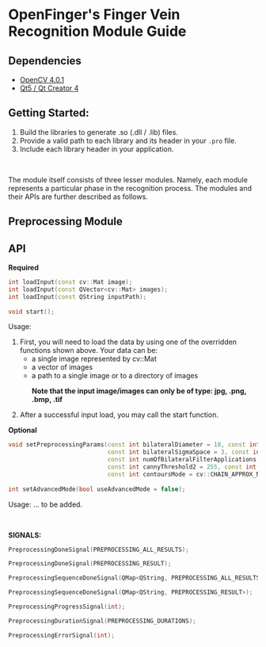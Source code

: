 # OpenFinger's Finger Vein Recognition Module Guide

## Dependencies
- [OpenCV 4.0.1](https://github.com/opencv/opencv)
- [Qt5 / Qt Creator 4](https://www.qt.io/download)

## Getting Started: 
1. Build the libraries to generate .so (.dll / .lib) files.
2. Provide a valid path to each library and its header in your ```.pro``` file.
4. Include each library header in your application.

<br />  

The module itself consists of three lesser modules. Namely, each module represents a particular phase in  the recognition process. The modules and their APIs are further described as follows.

## Preprocessing Module

## API
**Required**
```cpp
int loadInput(const cv::Mat image);
int loadInput(const QVector<cv::Mat> images);
int loadInput(const QString inputPath);
  
void start();  
```
Usage:
<ol> 
  <li> First, you will need to load the data by using one of the overridden functions shown above. Your data can be:
<ul>
  
<li> a single image represented by cv::Mat 
<li> a vector of images 
<li> a path to a single image or to a directory of images 
  
<b> Note that the input image/images can only be of type: jpg, .png, .bmp, .tif </b>
</ul>
<li> After a successful input load, you may call the start function.
</ol>

**Optional**  
```cpp
void setPreprocessingParams(const int bilateralDiameter = 10, const int bilateralSigmaColor = 10, 
                            const int bilateralSigmaSpace = 3, const int bilateralBorderType = cv::BORDER_DEFAULT, 
                            const int numOfBilateralFilterApplications = 3, const int cannyThreshold1 = 0, 
                            const int cannyThreshold2 = 255, const int contoursMethod = cv::RETR_LIST, 
                            const int contoursMode = cv::CHAIN_APPROX_NONE);  
  
int setAdvancedMode(bool useAdvancedMode = false);  
```
Usage:
... to be added.

<br />  

**SIGNALS:**
```cpp
PreprocessingDoneSignal(PREPROCESSING_ALL_RESULTS);

PreprocessingDoneSignal(PREPROCESSING_RESULT);

PreprocessingSequenceDoneSignal(QMap<QString, PREPROCESSING_ALL_RESULTS>);

PreprocessingSequenceDoneSignal(QMap<QString, PREPROCESSING_RESULT>);

PreprocessingProgressSignal(int);

PreprocessingDurationSignal(PREPROCESSING_DURATIONS);

PreprocessingErrorSignal(int);
```  


